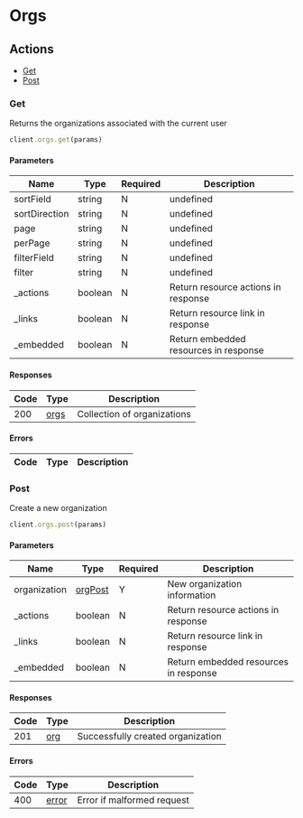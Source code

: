 # Orgs

## Actions

*   [Get](#get)
*   [Post](#post)

### Get

Returns the organizations associated with the current user

```ruby
client.orgs.get(params)
```

#### Parameters

| Name | Type | Required | Description |
| ---- | ---- | -------- | ----------- |
| sortField | string | N | undefined |
| sortDirection | string | N | undefined |
| page | string | N | undefined |
| perPage | string | N | undefined |
| filterField | string | N | undefined |
| filter | string | N | undefined |
| _actions | boolean | N | Return resource actions in response |
| _links | boolean | N | Return resource link in response |
| _embedded | boolean | N | Return embedded resources in response |

#### Responses

| Code | Type | Description |
| ---- | ---- | ----------- |
| 200 | [orgs](_schemas.md#orgs) | Collection of organizations |

#### Errors

| Code | Type | Description |
| ---- | ---- | ----------- |

### Post

Create a new organization

```ruby
client.orgs.post(params)
```

#### Parameters

| Name | Type | Required | Description |
| ---- | ---- | -------- | ----------- |
| organization | [orgPost](_schemas.md#orgpost) | Y | New organization information |
| _actions | boolean | N | Return resource actions in response |
| _links | boolean | N | Return resource link in response |
| _embedded | boolean | N | Return embedded resources in response |

#### Responses

| Code | Type | Description |
| ---- | ---- | ----------- |
| 201 | [org](_schemas.md#org) | Successfully created organization |

#### Errors

| Code | Type | Description |
| ---- | ---- | ----------- |
| 400 | [error](_schemas.md#error) | Error if malformed request |

